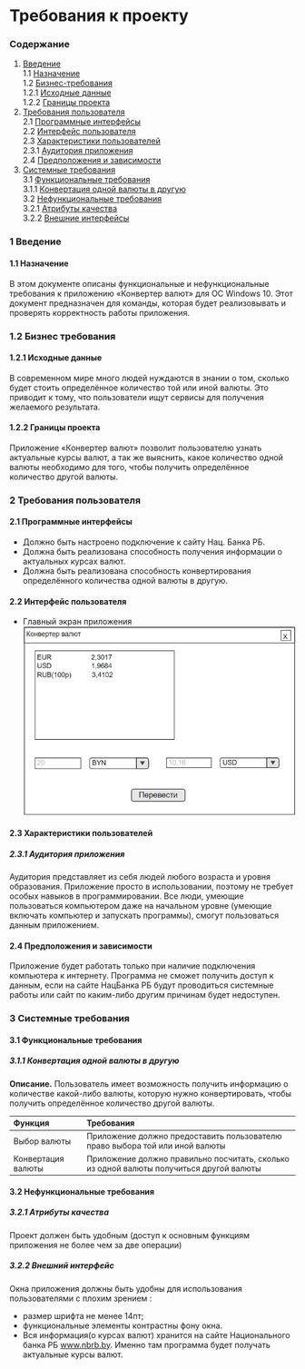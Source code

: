 # Требования к проекту
### Содержание
  1.  [Введение](#1)<br>
    1.1 [Назначение](#1.1) <br>
    1.2 [Бизнес-требования](#1.2) <br>
      1.2.1 [Исходные данные](#1.2.1)<br>
      1.2.2 [Границы проекта](#1.2.2) <br>
  2. [Требования пользователя](#2) <br>
    2.1 [Программные интерфейсы](#2.1)<br>
    2.2 [Интерфейс пользователя](#2.2) <br>
    2.3 [Характеристики пользователей](#2.3) <br>
      2.3.1 [Аудитория приложения](#1.2.1)<br>
    2.4 [Предположения и зависимости](#2.4) <br>
  3. [Системные требования](#3)<br>
    3.1 [Функциональные требования](#3.1)<br>
      3.1.1 [Конвертация одной валюты в другую](#3.1.1)<br>
    3.2 [Нефункциональные требования](#3.2)<br>
      3.2.1 [Атрибуты качества](#3.2.1)<br>
      3.2.2 [Внешние интерфейсы](#3.2.2)<br>

### 1 Введение <a name="1"></a>
#### 1.1 Назначение <a name="1.1">
В этом документе описаны функциональные и нефункциональные требования к приложению «Конвертер валют» для ОС Windows 10. Этот документ предназначен для команды, которая будет реализовывать и проверять корректность работы приложения.
</a>
### 1.2 Бизнес требования<a name="1.2"></a>
#### 1.2.1 Исходные данные<a name = "1.2.1">
В современном мире много людей нуждаются в знании о том, сколько будет стоить определённое количество той или иной валюты. Это приводит к тому, что пользователи ищут сервисы для получения желаемого результата.
</a>
#### 1.2.2 Границы проекта<a name="1.2.2">
Приложение «Конвертер валют» позволит пользователю узнать актуальные курсы валют, а так же выяснить, какое количество  одной валюты необходимо для того, чтобы получить определённое количество другой валюты.  
</a>
### 2 Требования пользователя<a name="2"></a>
#### 2.1 Программные интерфейсы <a name="2.1">
- Должно быть настроено подключение к сайту Нац. Банка РБ.
- Должна быть реализована способность получения информации о актуальных курсах валют.
- Должна быть реализована способность конвертирования определённого количества одной валюты в другую.
#### 2.2 Интерфейс пользователя <a name="2.2">
- Главный экран приложения
  ![mainWindow](Mockups/mainWindow.png)
#### 2.3 Характеристики пользователей <a name="2.3"></a>
##### 2.3.1 Аудитория приложения <a name="2.3">
Аудитория представляет из себя людей любого возраста и уровня образования. Приложение просто в использовании, поэтому не требует особых навыков в программировании. Все люди, умеющие пользоваться компьютером даже на начальном уровне (умеющие включать компьютер и запускать программы), смогут пользоваться данным приложением.
</a>
#### 2.4 Предположения и зависимости<a name="2.4">
Приложение будет работать только при наличие подключения компьютера к интернету. Программа не сможет получить доступ к данным, если на сайте НацБанка РБ будут проводиться системные работы или сайт по каким-либо другим причинам будет недоступен. 
</a>

### 3 Системные требования<a name="3"></a>
#### 3.1 Функциональные требования<a name="3.1"></a>
##### 3.1.1 Конвертация одной валюты в другую <a name="3.1.1"></a>
**Описание.** Пользователь имеет возможность получить информацию о количестве какой-либо валюты, которую нужно конвертировать, чтобы получить определённое количество другой валюты.

| Функция | Требования |
|:---|:---|
| Выбор валюты | Приложение должно предоставить пользователю право выбора той или иной валюты |
| Конвертация валюты | Приложение должно правильно посчитать, сколько из одной валюты получиться другой валюты |

#### 3.2 Нефункциональные требования<a name="3.2"></a>

##### 3.2.1 Атрибуты качества<a name="3.2.1">
Проект должен быть удобным (доступ к основным функциям приложения не более чем за две операции)
</a> 
##### 3.2.2 Внешний интерфейс<a name="3.2.2">
Окна приложения должны быть удобны для использования пользователями с плохим зрением :
  * размер шрифта не менее 14пт;
  * функциональные элементы контрастны фону окна.
  *   Вся информация(о курсах валют) хранится на сайте Национального банка РБ www.nbrb.by. Именно там программа будет получать актуальные курсы валют. 
</a>
